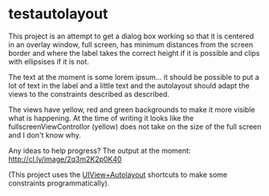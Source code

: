 testautolayout
==============

This project is an attempt to get a dialog box working so that it is centered in an overlay window, full screen, has minimum distances from the screen border and where the label takes the correct height if it is possible and clips with ellipsises if it is not.

The text at the moment is some lorem ipsum... it should be possible to put a lot of text in the label and a little text and the autolayout should adapt the views to the constraints described as described.

The views have yellow, red and green backgrounds to make it more visible what is happening. At the time of writing it looks like the fullscreenViewControllor (yellow) does not take on the size of the full screen and I don't know why.

Any ideas to help progress? The output at the moment: http://cl.ly/image/2q3m2K2p0K40

(This project uses the [UIView+Autolayout](https://github.com/smileyborg/UIView-AutoLayout) shortcuts to make some constraints programmatically).